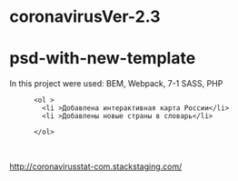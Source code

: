 # coronavirusVer-2.3

# psd-with-new-template


In this project were used: BEM, Webpack, 7-1 SASS, PHP


       
          
          <ol >
            <li >Добавлена интерактивная карта России</li>
            <li >Добавлены новые страны в словарь</li>
            
          </ol>
        
            
         
<br> 

http://coronavirusstat-com.stackstaging.com/
